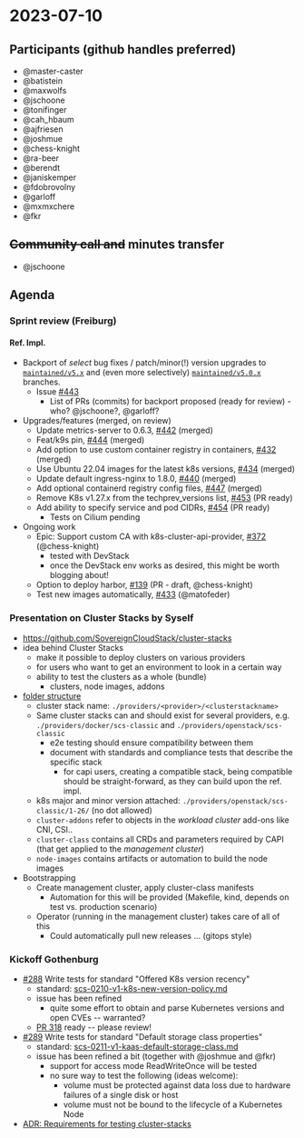 # 2023-07-10
## Participants (github handles preferred)
* @master-caster
* @batistein
* @maxwolfs
* @jschoone
* @tonifinger
* @cah_hbaum
* @ajfriesen
* @joshmue
* @chess-knight
* @ra-beer
* @berendt
* @janiskemper
* @fdobrovolny
* @garloff
* @mxmxchere
* @fkr

## ~~Community call and~~ minutes transfer
- @jschoone

## Agenda
### Sprint review (Freiburg)
#### Ref. Impl.
- Backport of *select* bug fixes / patch/minor(!) version upgrades to [`maintained/v5.x`](https://github.com/SovereignCloudStack/k8s-cluster-api-provider/tree/maintained/v5.x) and (even more selectively) [`maintained/v5.0.x`](https://github.com/SovereignCloudStack/k8s-cluster-api-provider/tree/maintained/v5.0.x) branches.
    - Issue [#443](https://github.com/SovereignCloudStack/k8s-cluster-api-provider/issues/443) 
        - List of PRs (commits) for backport proposed (ready for review) - who?  @jschoone?, @garloff?
- Upgrades/features (merged, on review)
    - Update metrics-server to 0.6.3, [#442](https://github.com/SovereignCloudStack/k8s-cluster-api-provider/pull/442) (merged)
    - Feat/k9s pin, [#444](https://github.com/SovereignCloudStack/k8s-cluster-api-provider/pull/444)  (merged)
    - Add option to use custom container registry in containers, [#432](https://github.com/SovereignCloudStack/k8s-cluster-api-provider/pull/432) (merged)
    - Use Ubuntu 22.04 images for the latest k8s versions, [#434](https://github.com/SovereignCloudStack/k8s-cluster-api-provider/pull/434) (merged) 
    - Update default ingress-nginx to 1.8.0, [#440](https://github.com/SovereignCloudStack/k8s-cluster-api-provider/pull/440) (merged)
    - Add optional containerd registry config files, [#447](https://github.com/SovereignCloudStack/k8s-cluster-api-provider/pull/447) (merged)
    - Remove K8s v1.27.x from the techprev_versions list, [#453](https://github.com/SovereignCloudStack/k8s-cluster-api-provider/pull/453) (PR ready)
    - Add ability to specify service and pod CIDRs, [#454](https://github.com/SovereignCloudStack/k8s-cluster-api-provider/pull/454) (PR ready)
        - Tests on Cilium pending
- Ongoing work
    - Epic: Support custom CA with k8s-cluster-api-provider, [#372](https://github.com/SovereignCloudStack/k8s-cluster-api-provider/issues/372) (@chess-knight)
        - tested with DevStack
        - once the DevStack env works as desired, this might be worth blogging about!
    - Option to deploy harbor, [#139](https://github.com/SovereignCloudStack/k8s-cluster-api-provider/issues/139)  (PR - draft, @chess-knight)
    - Test new images automatically, [#433](https://github.com/SovereignCloudStack/k8s-cluster-api-provider/pull/433) (@matofeder)

### Presentation on Cluster Stacks by Syself
- https://github.com/SovereignCloudStack/cluster-stacks
- idea behind Cluster Stacks
    - make it possible to deploy clusters on various providers
    - for users who want to get an environment to look in a certain way
    - ability to test the clusters as a whole (bundle)
        - clusters, node images, addons
- [folder structure](https://github.com/SovereignCloudStack/cluster-stacks#file_folder-repository-structure)
    - cluster stack name: `./providers/<provider>/<clusterstackname>`
    - Same cluster stacks can and should exist for several providers, e.g. `./providers/docker/scs-classic` and `./providers/openstack/scs-classic`
        - e2e testing should ensure compatibility between them
        - document with standards and compliance tests that describe the specific stack
            - for capi users, creating a compatible stack, being compatible should be straight-forward, as they can build upon the ref. impl. 
    - k8s major and minor version attached: `./providers/openstack/scs-classic/1-26/` (no dot allowed)
    - `cluster-addons` refer to objects in the _workload cluster_ add-ons like CNI, CSI..
    - `cluster-class` contains all CRDs and parameters required by CAPI (that get applied to the _management cluster_)
    - `node-images` contains artifacts or automation to build the node images
- Bootstrapping
    - Create management cluster, apply cluster-class manifests
        - Automation for this will be provided (Makefile, kind, depends on test vs. production scenario)
    - Operator (running in the management cluster) takes care of all of this
        - Could automatically pull new releases ... (gitops style)


### Kickoff Gothenburg

- [#288](https://github.com/SovereignCloudStack/standards/issues/288) Write tests for standard "Offered K8s version recency"
    - standard: [scs-0210-v1-k8s-new-version-policy.md](https://github.com/SovereignCloudStack/standards/blob/main/Standards/scs-0210-v1-k8s-new-version-policy.md)
    - issue has been refined
        - quite some effort to obtain and parse Kubernetes versions and open CVEs -- warranted?
    - [PR 318](https://github.com/SovereignCloudStack/standards/pull/318) ready -- please review!
- [#289](https://github.com/SovereignCloudStack/standards/issues/289) Write tests for standard "Default storage class properties"
    - standard: [scs-0211-v1-kaas-default-storage-class.md](https://github.com/SovereignCloudStack/standards/blob/main/Standards/scs-0211-v1-kaas-default-storage-class.md)
    - issue has been refined a bit (together with @joshmue and @fkr)
        - support for access mode ReadWriteOnce will be tested
        - no sure way to test the following (ideas welcome):
            - volume must be protected against data loss due to hardware failures of a single disk or host
            - volume must not be bound to the lifecycle of a Kubernetes Node
- [ADR: Requirements for testing cluster-stacks](https://github.com/SovereignCloudStack/standards/pull/321)
